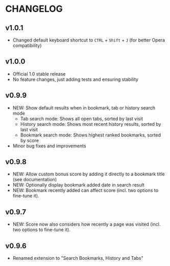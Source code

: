 # CHANGELOG

## v1.0.1

- Changed default keyboard shortcut to `CTRL` + `Shift` + `J` (for better Opera compatibility)

## v1.0.0

- Official 1.0 stable release
- No feature changes, just adding tests and ensuring stability

## v0.9.9

- NEW: Show default results when in bookmark, tab or history search mode
  - Tab search mode: Shows all open tabs, sorted by last visit
  - History search mode: Shows most recent history results, sorted by last visit
  - Bookmark search mode: Shows highest ranked bookmarks, sorted by score
- Minor bug fixes and improvements

## v0.9.8

- NEW: Allow custom bonus score by adding it directly to a bookmark title (see documentation)
- NEW: Optionally display bookmark added date in search result
- NEW: Bookmark recently added can affect score (incl. two options to fine-tune it).

## v0.9.7

- NEW: Score now also considers how recently a page was visited (incl. two options to fine-tune it).

## v0.9.6

- Renamed extension to "Search Bookmarks, History and Tabs"
